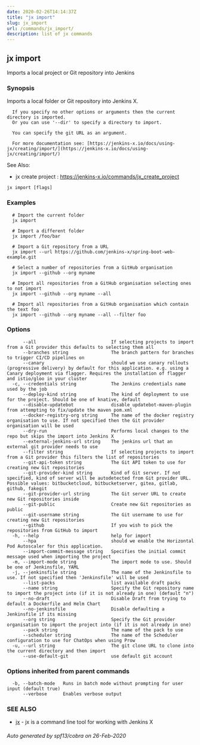 ```yaml
---
date: 2020-02-26T14:14:37Z
title: "jx import"
slug: jx_import
url: /commands/jx_import/
description: list of jx commands
---
```

## jx import

Imports a local project or Git repository into Jenkins

### Synopsis

Imports a local folder or Git repository into Jenkins X.
  
      If you specify no other options or arguments then the current directory is imported.
      Or you can use '--dir' to specify a directory to import.
  
      You can specify the git URL as an argument.
  
      For more documentation see: [https://jenkins-x.io/docs/using-jx/creating/import/](https://jenkins-x.io/docs/using-jx/creating/import/)
  
See Also: 

  * jx create project : https://jenkins-x.io/commands/jx_create_project

```
jx import [flags]
```

### Examples

```
  # Import the current folder
  jx import
  
  # Import a different folder
  jx import /foo/bar
  
  # Import a Git repository from a URL
  jx import --url https://github.com/jenkins-x/spring-boot-web-example.git
  
  # Select a number of repositories from a GitHub organisation
  jx import --github --org myname
  
  # Import all repositories from a GitHub organisation selecting ones to not import
  jx import --github --org myname --all
  
  # Import all repositories from a GitHub organisation which contain the text foo
  jx import --github --org myname --all --filter foo
```

### Options

```
      --all                            If selecting projects to import from a Git provider this defaults to selecting them all
      --branches string                The branch pattern for branches to trigger CI/CD pipelines on
      --canary                         should we use canary rollouts (progressive delivery) by default for this application. e.g. using a Canary deployment via flagger. Requires the installation of flagger and istio/gloo in your cluster
  -c, --credentials string             The Jenkins credentials name used by the job
      --deploy-kind string             The kind of deployment to use for the project. Should be one of knative, default
      --disable-updatebot              disable updatebot-maven-plugin from attempting to fix/update the maven pom.xml
      --docker-registry-org string     The name of the docker registry organisation to use. If not specified then the Git provider organisation will be used
      --dry-run                        Performs local changes to the repo but skips the import into Jenkins X
      --external-jenkins-url string    The jenkins url that an external git provider needs to use
      --filter string                  If selecting projects to import from a Git provider this filters the list of repositories
      --git-api-token string           The Git API token to use for creating new Git repositories
      --git-provider-kind string       Kind of Git server. If not specified, kind of server will be autodetected from Git provider URL. Possible values: bitbucketcloud, bitbucketserver, gitea, gitlab, github, fakegit
      --git-provider-url string        The Git server URL to create new Git repositories inside
      --git-public                     Create new Git repositories as public
      --git-username string            The Git username to use for creating new Git repositories
      --github                         If you wish to pick the repositories from GitHub to import
  -h, --help                           help for import
      --hpa                            should we enable the Horizontal Pod Autoscaler for this application.
      --import-commit-message string   Specifies the initial commit message used when importing the project
  -m, --import-mode string             The import mode to use. Should be one of Jenkinsfile, YAML
  -j, --jenkinsfile string             The name of the Jenkinsfile to use. If not specified then 'Jenkinsfile' will be used
      --list-packs                     list available draft packs
      --name string                    Specify the Git repository name to import the project into (if it is not already in one) (default "n")
      --no-draft                       Disable Draft from trying to default a Dockerfile and Helm Chart
      --no-jenkinsfile                 Disable defaulting a Jenkinsfile if its missing
      --org string                     Specify the Git provider organisation to import the project into (if it is not already in one)
      --pack string                    The name of the pack to use
      --scheduler string               The name of the Scheduler configuration to use for ChatOps when using Prow
  -u, --url string                     The git clone URL to clone into the current directory and then import
      --use-default-git                use default git account
```

### Options inherited from parent commands

```
  -b, --batch-mode   Runs in batch mode without prompting for user input (default true)
      --verbose      Enables verbose output
```

### SEE ALSO

* [jx](/commands/jx/)	 - jx is a command line tool for working with Jenkins X

###### Auto generated by spf13/cobra on 26-Feb-2020
